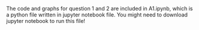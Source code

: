 The code and graphs for question 1 and 2 are included in A1.ipynb, which is a python file written in jupyter notebook file. You might need to download jupyter notebook to run this file!

